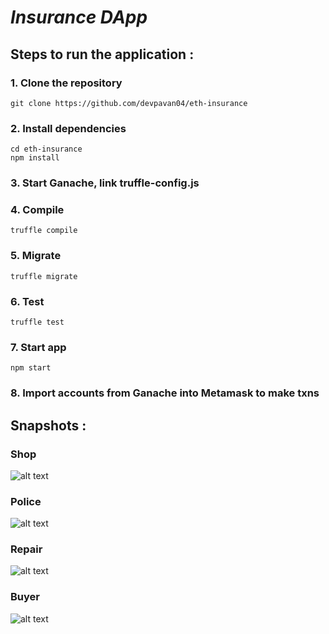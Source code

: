 # **_Insurance_ _DApp_**

## Steps to run the application :

### 1. Clone the repository
```
git clone https://github.com/devpavan04/eth-insurance
```

### 2. Install dependencies
```
cd eth-insurance
npm install
```

### 3. Start Ganache, link truffle-config.js

### 4. Compile
```
truffle compile
```

### 5. Migrate
```
truffle migrate
```

### 6. Test
```
truffle test
```

### 7. Start app
```
npm start
```

### 8. Import accounts from Ganache into Metamask to make txns


## Snapshots :

### Shop
![alt text](https://github.com/devpavan04/eth-insurance/blob/master/snapshots/Screenshot%20from%202020-05-30%2014-52-39.png?raw=true)

### Police
![alt text](https://github.com/devpavan04/eth-insurance/blob/master/snapshots/Screenshot%20from%202020-05-30%2015-01-54.png?raw=true)

### Repair
![alt text](https://github.com/devpavan04/eth-insurance/blob/master/snapshots/Screenshot%20from%202020-05-30%2015-03-32.png?raw=true)

### Buyer
![alt text](https://github.com/devpavan04/eth-insurance/blob/master/snapshots/Screenshot%20from%202020-05-30%2015-05-51.png?raw=true)